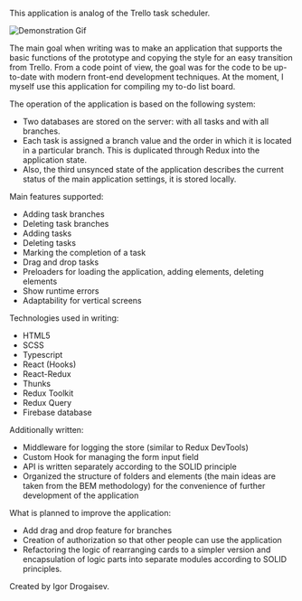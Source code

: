 This application is analog of the Trello task scheduler.

![Demonstration Gif](https://github.com/MisterDROG/todollo/blob/master/src/images/DemonstrationGif.gif)

The main goal when writing was to make an application that supports the basic functions of the prototype and copying the style for an easy transition from Trello. From a code point of view, the goal was for the code to be up-to-date with modern front-end development techniques. At the moment, I myself use this application for compiling my to-do list board.

The operation of the application is based on the following system:
- Two databases are stored on the server: with all tasks and with all branches.
- Each task is assigned a branch value and the order in which it is located in a particular branch. This is duplicated through Redux into the application state.
- Also, the third unsynced state of the application describes the current status of the main application settings, it is stored locally.

Main features supported:
- Adding task branches
- Deleting task branches
- Adding tasks
- Deleting tasks
- Marking the completion of a task
- Drag and drop tasks
- Preloaders for loading the application, adding elements, deleting elements
- Show runtime errors
- Adaptability for vertical screens

Technologies used in writing:
- HTML5
- SCSS
- Typescript
- React (Hooks)
- React-Redux
- Thunks
- Redux Toolkit
- Redux Query
- Firebase database

Additionally written:
- Middleware for logging the store (similar to Redux DevTools)
- Custom Hook for managing the form input field
- API is written separately according to the SOLID principle
- Organized the structure of folders and elements (the main ideas are taken from the BEM methodology) for the convenience of further development of the application

What is planned to improve the application:
- Add drag and drop feature for branches
- Creation of authorization so that other people can use the application
- Refactoring the logic of rearranging cards to a simpler version and encapsulation of logic parts into separate modules according to SOLID principles.

Created by Igor Drogaisev.